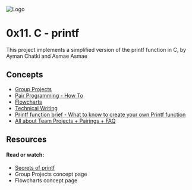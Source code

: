 
![Logo](https://lh3.googleusercontent.com/epQDo_FIVP_g6U4FzopkSFcGKp0OUU81yYfpKJ9w8Rbol-n3VcI-e54c1VA1ndYm9fz-52lzKSSdeY2ONFF3YYUWPMjCtdWuJHYA=s0)


# 0x11. C - printf

This project implements a simplified version of the printf function in C, by Ayman Chatki and Asmae Asmae
## Concepts

 - [Group Projects](https://intranet.alxswe.com/concepts/111)
 - [Pair Programming - How To](https://intranet.alxswe.com/concepts/121)
 - [Flowcharts](https://intranet.alxswe.com/concepts/130)
 - [Technical Writing](https://intranet.alxswe.com/concepts/225)
 - [Printf function brief - What to know to create your own Printf function](https://intranet.alxswe.com/concepts/100034)
 - [All about Team Projects + Pairings + FAQ](https://intranet.alxswe.com/concepts/100037)


## Resources
#### Read or watch:

 - [Secrets of printf](https://intranet.alxswe.com/rltoken/7Vw7aUWgwC7JYUrqI4bh4Q)
 - Group Projects concept page
 - Flowcharts concept page
